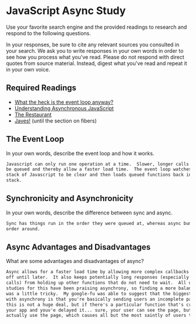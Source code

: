 # JavaScript Async Study

Use your favorite search engine and the provided readings to research and
respond to the following questions.

In your responses, be sure to cite any relevant sources you consulted in your
search. We ask you to write responses in your own words in order to see how you
process what you've read. Please do not respond with direct quotes from source
material. Instead, digest what you've read and repeat it in your own voice.

## Required Readings

-   [What the heck is the event loop anyway?](https://www.youtube.com/watch?v=8aGhZQkoFbQ)
-   [Understanding Asynchronous JavaScript](https://www.youtube.com/watch?v=vMfg0xGjcOI)
-   [The Restaurant](https://www.codeschool.com/blog/2014/10/30/understanding-node-js/)
-   [Javes!](https://www.discovermeteor.com/blog/understanding-sync-async-javascript-node/) (until the section on fibers)

## The Event Loop

In your own words, describe the event loop and how it works.

```md
Javascript can only run one operation at a time.  Slower, longer calls can
be queued and thereby allow a faster load time.  The event loop watches for the
stack of Javascript to be clear and then loads queued functions back into the
stack.
```

## Synchronicity and Asynchronicity

In your own words, describe the difference between sync and async.

```md
Sync has things run in the order they were queued at, whereas async bumps the
order around.
```

## Async Advantages and Disadvantages

What are some advantages and disadvantages of async?

```md
Async allows for a faster load time by allowing more complex callbacks to be put
off until later.  It also keeps potentially long responses (especially from AJAX
calls) from holding up other functions that do not need to wait.  All our
studies for this have been praising asynchrony, so finding a more balanced view
was a little tricky.  My google-fu was able to suggest that the biggest problem
with asynchrony is that you're basically sending users an incomplete page.  Normally
this is not a huge deal, but if there's a particular function that's critical to
your app and youv'e delayed it... sure, your user can see the page, but they can't
actually use the page, which causes all but the most saintly of users to hulk out.
```
